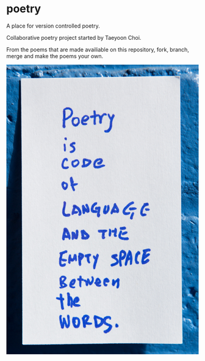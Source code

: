 # poetry
A place for version controlled poetry.  

Collaborative poetry project started by Taeyoon Choi.  

From the poems that are made availiable on this repository, fork, branch, merge and make the poems your own. 

![Poem example](/photos/words.jpg)

